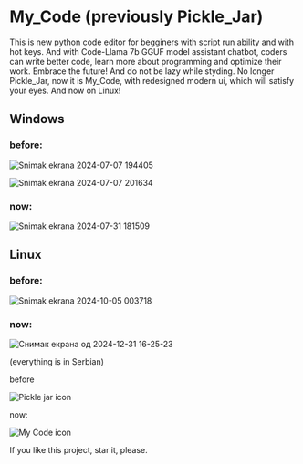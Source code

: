 # My_Code (previously Pickle_Jar)
This is new python code editor for begginers with script run ability and with hot keys. And with Code-Llama 7b GGUF model assistant chatbot, coders can write better code, learn more about programming and optimize their work. Embrace the future! And do not be lazy while styding. No longer Pickle_Jar, now it is My_Code, with redesigned modern ui, which will satisfy your eyes. And now on Linux!

## Windows

### before:
![Snimak ekrana 2024-07-07 194405](https://github.com/Anonymous6598/Pickle_jar/assets/121385046/4a18cdfd-e923-40e2-8559-6661dd2683c9)

![Snimak ekrana 2024-07-07 201634](https://github.com/Anonymous6598/Pickle_jar/assets/121385046/5c652629-c381-4d91-91da-5a40ab596552)

### now:

![Snimak ekrana 2024-07-31 181509](https://github.com/user-attachments/assets/7a1b0731-14dd-48f8-a2fa-cf3b4d0da7c3)

## Linux

### before:

![Snimak ekrana 2024-10-05 003718](https://github.com/user-attachments/assets/351119e0-bb26-48b2-a8d4-ec9b33ff9063)

### now:

![Снимак екрана од 2024-12-31 16-25-23](https://github.com/user-attachments/assets/e9ba5c39-8c37-4498-8ed0-e43a1e39bf31)

(everything is in Serbian) 

before

![Pickle jar icon](https://github.com/Anonymous6598/Pickle_jar/assets/121385046/1b00a62d-94b2-4b37-be72-760843b5bc32)

now:

![My Code icon](https://github.com/user-attachments/assets/fc871189-63e2-47a7-89f4-1aff3b950d33)

If you like this project, star it, please.
